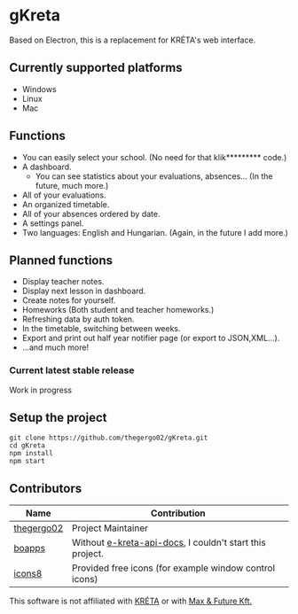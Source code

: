 # gKreta
Based on Electron, this is a replacement for KRÉTA's web interface.

## Currently supported platforms
* Windows
* Linux
* Mac

## Functions
* You can easily select your school. (No need for that klik********* code.)
* A dashboard.
  * You can see statistics about your evaluations, absences... (In the future, much more.)
* All of your evaluations. 
* An organized timetable.
* All of your absences ordered by date.
* A settings panel.
* Two languages: English and Hungarian. (Again, in the future I add more.)

## Planned functions
* Display teacher notes.
* Display next lesson in dashboard.
* Create notes for yourself.
* Homeworks (Both student and teacher homeworks.)
* Refreshing data by auth token.
* In the timetable, switching between weeks.
* Export and print out half year notifier page (or export to JSON,XML...).
* ...and much more!

### Current latest stable release
Work in progress

## Setup the project
```
git clone https://github.com/thegergo02/gKreta.git
cd gKreta
npm install
npm start
```

## Contributors
| Name | Contribution |
| ------------- | ------------- |
| [thegergo02](https://github.com/thegergo02) | Project Maintainer |
| [boapps](https://github.com/boapps) | Without [e-kreta-api-docs](https://github.com/boapps/e-kreta-api-docs), I couldn't start this project. |
| [icons8](https://icons8.com) | Provided free icons (for example window control icons) |

This software is not affiliated with [KRÉTA](https://www.ekreta.hu/) or with [Max & Future Kft.](http://www.max.hu/hu/) 

